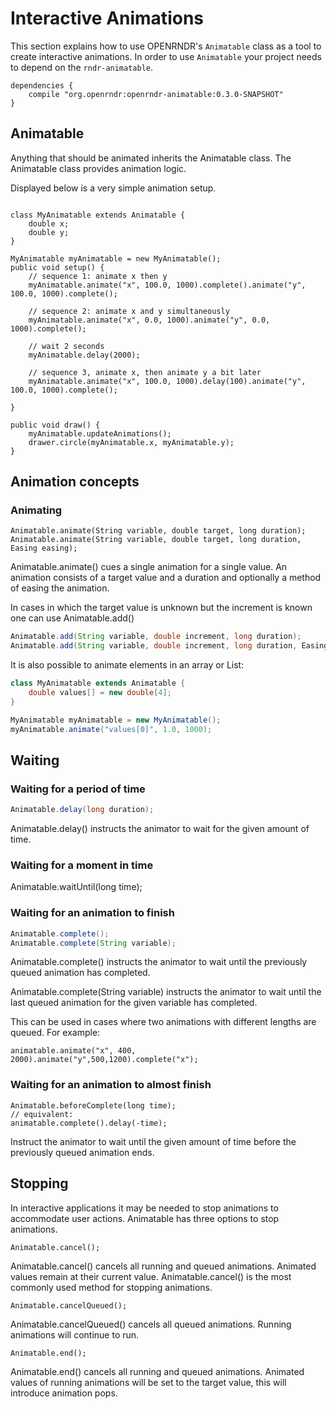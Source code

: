 # Interactive Animations

This section explains how to use OPENRNDR's `Animatable` class as a tool to create interactive animations.
In order to use `Animatable` your project needs to depend on the `rndr-animatable`.

```
dependencies {
    compile "org.openrndr:openrndr-animatable:0.3.0-SNAPSHOT"
}
```

## Animatable
Anything that should be animated inherits the Animatable class. The Animatable class provides animation logic.

Displayed below is a very simple animation setup.

```!java

class MyAnimatable extends Animatable {
    double x;
    double y;
}

MyAnimatable myAnimatable = new MyAnimatable();
public void setup() {
    // sequence 1: animate x then y
    myAnimatable.animate("x", 100.0, 1000).complete().animate("y", 100.0, 1000).complete();

    // sequence 2: animate x and y simultaneously
    myAnimatable.animate("x", 0.0, 1000).animate("y", 0.0, 1000).complete();

    // wait 2 seconds
    myAnimatable.delay(2000);

    // sequence 3, animate x, then animate y a bit later
    myAnimatable.animate("x", 100.0, 1000).delay(100).animate("y", 100.0, 1000).complete();

}

public void draw() {
    myAnimatable.updateAnimations();
    drawer.circle(myAnimatable.x, myAnimatable.y);
}
```

## Animation concepts

### Animating
```!java
Animatable.animate(String variable, double target, long duration);
Animatable.animate(String variable, double target, long duration, Easing easing);

```

Animatable.animate() cues a single animation for a single value. An animation consists of a target value and a duration and optionally a method of easing the animation.

In cases in which the target value is unknown but the increment is known one can use Animatable.add()

```java
Animatable.add(String variable, double increment, long duration);
Animatable.add(String variable, double increment, long duration, Easing easing);

```

It is also possible to animate elements in an array or List:

```java
class MyAnimatable extends Animatable {
    double values[] = new double[4];
}

MyAnimatable myAnimatable = new MyAnimatable();
myAnimatable.animate("values[0]", 1.0, 1000);
```


## Waiting

### Waiting for a period of time
```java
Animatable.delay(long duration);
```

Animatable.delay() instructs the animator to wait for the given amount of time.


### Waiting for a moment in time

Animatable.waitUntil(long time);


### Waiting for an animation to finish
```java
Animatable.complete();
Animatable.complete(String variable);
```

Animatable.complete() instructs the animator to wait until the previously queued animation has completed.

Animatable.complete(String variable) instructs the animator to wait until the last queued animation for the given variable has completed.

This can be used in cases where two animations with different lengths are queued. For example:

```!java
animatable.animate("x", 400, 2000).animate("y",500,1200).complete("x");
```

### Waiting for an animation to almost finish

```!java
Animatable.beforeComplete(long time);
// equivalent:
animatable.complete().delay(-time);
```
Instruct the animator to wait until the given amount of time before the previously queued animation ends.

## Stopping

In interactive applications it may be needed to stop animations to accommodate user actions. Animatable has three options to stop animations.
```!java
Animatable.cancel();
```

Animatable.cancel() cancels all running and queued animations. Animated values remain at their current value. Animatable.cancel() is the most commonly used method for stopping animations.

```!java
Animatable.cancelQueued();
```

Animatable.cancelQueued() cancels all queued animations. Running animations will continue to run.

```!java
Animatable.end();
```

Animatable.end() cancels all running and queued animations. Animated values of running animations will be set to the target value, this will introduce animation pops.